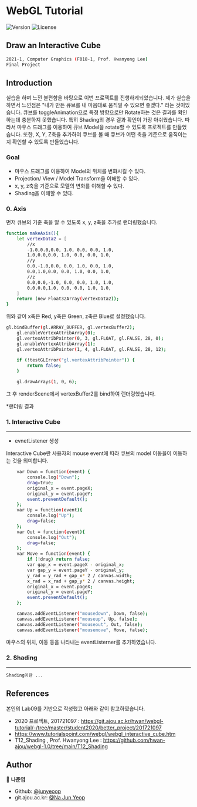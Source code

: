 # WebGL Tutorial

<p>
  <img alt="Version" src="https://img.shields.io/badge/version-1.0.0-blue.svg?cacheSeconds=2592000" />
  <a href=" " target="_blank"></a>
  <img alt="License" src="https://img.shields.io/badge/license-MIT-blue" />
</p>

## Draw an Interactive Cube
```sh
2021-1, Computer Graphics (F018-1, Prof. Hwanyong Lee)
Final Project
```
## Introduction

실습을 하며 느낀 불편함을 바탕으로 이번 프로젝트를 진행하게되었습니다.
제가 실습을 하면서 느낀점은 "내가 만든 큐브를 내 마음대로 움직일 수 있으면 좋겠다." 라는 것이있습니다. 큐브를 toggleAnimation으로 특정 방향으로만 Rotate하는 것은 결과를 확인하는데 충분하지 못했습니다. 특히 Shading의 경우 결과 확인이 가장 아쉬웠습니다. 따라서 마우스 드래그를 이용하여 큐브 Model을 rotate할 수 있도록 프로젝트를 만들었습니다. 또한, X, Y, Z축을 추가하여 큐브를 볼 때 큐브가 어떤 축을 기준으로 움직이는지 확인할 수 있도록 만들었습니다.


### Goal
* 마우스 드래그를 이용하여 Model의 위치를 변화시킬 수 있다.
* Projection/ View / Model Transform을 이해할 수 있다.
* x, y, z축을 기준으로 모델의 변화를 이해할 수 있다.
* Shading을 이해할 수 있다.


### 0. Axis
먼저 큐브의 기준 축을 알 수 있도록 x, y, z축을 추가로 랜더링했습니다.
```sh
function makeAxis(){
	let vertexData2 = [
		//x
		-1.0,0.0,0.0, 1.0, 0.0, 0.0, 1.0,
		1.0,0.0,0.0, 1.0, 0.0, 0.0, 1.0,
		//y
		0.0,-1.0,0.0, 0.0, 1.0, 0.0, 1.0,
		0.0,1.0,0.0, 0.0, 1.0, 0.0, 1.0,
		//z
		0.0,0.0,-1.0, 0.0, 0.0, 1.0, 1.0,
		0.0,0.0,1.0, 0.0, 0.0, 1.0, 1.0,
	]
	return (new Float32Array(vertexData2));
}
```
위와 같이 x축은 Red, y축은 Green, z축은 Blue로 설정했습니다. 
```sh
gl.bindBuffer(gl.ARRAY_BUFFER, gl.vertexBuffer2);
	gl.enableVertexAttribArray(0);
	gl.vertexAttribPointer(0, 3, gl.FLOAT, gl.FALSE, 28, 0);
	gl.enableVertexAttribArray(1);
	gl.vertexAttribPointer(1, 4, gl.FLOAT, gl.FALSE, 28, 12);
	
	if (!testGLError("gl.vertexAttribPointer")) {
		return false;
	}

	gl.drawArrays(1, 0, 6);
```
그 후 renderScene에서 vertexBuffer2를 bind하여 랜더링했습니다.


*랜더링 결과


### 1. Interactive Cube
-----------
* evnetListener 생성

Interactive Cube란 사용자의 mouse event에 따라 큐브의 model 이동을이 이동하는 것을 의미합니다.
```sh
	var Down = function(event) {
		console.log("Down");
		drag=true;
		original_x = event.pageX;
		original_y = event.pageY;
		event.preventDefault();
	};
	var Up = function(event){
		console.log("Up");
		drag=false;
	};
	var Out = function(event){
		console.log("Out");
		drag=false;
	};
	var Move = function(event) {
		if (!drag) return false;
		var gap_x = event.pageX - original_x;
		var gap_y = event.pageY - original_y;
		y_rad = y_rad + gap_x* 2 / canvas.width;
		x_rad = x_rad + gap_y* 2 / canvas.height;
		original_x = event.pageX;
		original_y = event.pageY;
		event.preventDefault();
	};

	canvas.addEventListener("mousedown", Down, false);
	canvas.addEventListener("mouseup", Up, false);
	canvas.addEventListener("mouseout", Out, false);
	canvas.addEventListener("mousemove", Move, false);
```
마우스의 위치, 이동 등을 나타내는 eventListerner를 추가하였습니다. 

### 2. Shading
----------
```sh
Shading이란 ...
```

## References
본인의 Lab09를 기반으로 작성했고 아래와 같이 참고하였습니다.

* 2020 프로젝트, 201721097 : https://git.ajou.ac.kr/hwan/webgl-tutorial/-/tree/master/student2020/better_project/201721097
* https://www.tutorialspoint.com/webgl/webgl_interactive_cube.htm
* T12_Shading , Prof. Hwanyong Lee : https://github.com/hwan-ajou/webgl-1.0/tree/main/T12_Shading

## Author

👤 **나준엽**

* Github: [@junyeoop](https://github.com/junyeoop)
* git.ajou.ac.kr: [@Na Jun Yeop](https://git.ajou.ac.kr/N)